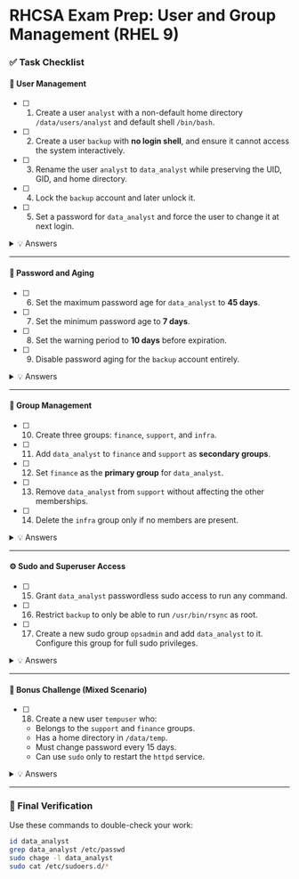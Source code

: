 # RHCSA Exam Prep: User and Group Management (RHEL 9)

### ✅ Task Checklist

#### 🧑 User Management

* [ ] 1. Create a user `analyst` with a non-default home directory `/data/users/analyst` and default shell `/bin/bash`.
* [ ] 2. Create a user `backup` with **no login shell**, and ensure it cannot access the system interactively.
* [ ] 3. Rename the user `analyst` to `data_analyst` while preserving the UID, GID, and home directory.
* [ ] 4. Lock the `backup` account and later unlock it.
* [ ] 5. Set a password for `data_analyst` and force the user to change it at next login.

<details>
<summary>💡 Answers</summary>

```bash
# Create user with custom home
sudo useradd -m -d /data/users/analyst -s /bin/bash analyst

# Create system user with no shell
sudo useradd -r -s /sbin/nologin backup

# Rename user (preserving home)
sudo usermod -l data_analyst -d /data/users/analyst -m analyst

# Lock and unlock account
sudo passwd -l backup
sudo passwd -u backup

# Set and expire password
echo 'RedHat123' | sudo passwd --stdin data_analyst
sudo chage -d 0 data_analyst
```

</details>

---

#### 🔐 Password and Aging

* [ ] 6. Set the maximum password age for `data_analyst` to **45 days**.
* [ ] 7. Set the minimum password age to **7 days**.
* [ ] 8. Set the warning period to **10 days** before expiration.
* [ ] 9. Disable password aging for the `backup` account entirely.

<details>
<summary>💡 Answers</summary>

```bash
sudo chage -M 45 data_analyst
sudo chage -m 7 data_analyst
sudo chage -W 10 data_analyst
sudo chage -I -1 backup
sudo chage -l data_analyst
```

</details>

---

#### 👥 Group Management

* [ ] 10. Create three groups: `finance`, `support`, and `infra`.
* [ ] 11. Add `data_analyst` to `finance` and `support` as **secondary groups**.
* [ ] 12. Set `finance` as the **primary group** for `data_analyst`.
* [ ] 13. Remove `data_analyst` from `support` without affecting the other memberships.
* [ ] 14. Delete the `infra` group only if no members are present.

<details>
<summary>💡 Answers</summary>

```bash
sudo groupadd finance
sudo groupadd support
sudo groupadd infra

sudo usermod -aG finance,support data_analyst
sudo usermod -g finance data_analyst
sudo gpasswd -d data_analyst support
sudo groupdel infra
```

</details>

---

#### ⚙️ Sudo and Superuser Access

* [ ] 15. Grant `data_analyst` passwordless sudo access to run any command.
* [ ] 16. Restrict `backup` to only be able to run `/usr/bin/rsync` as root.
* [ ] 17. Create a new sudo group `opsadmin` and add `data_analyst` to it. Configure this group for full sudo privileges.

<details>
<summary>💡 Answers</summary>

```bash
# Passwordless sudo for data_analyst
echo 'data_analyst ALL=(ALL) NOPASSWD:ALL' | sudo tee /etc/sudoers.d/data_analyst

# Restrict backup to rsync only
echo 'backup ALL=(root) /usr/bin/rsync' | sudo tee /etc/sudoers.d/backup

# Create sudo group and configure
groupadd opsadmin
usermod -aG opsadmin data_analyst
echo '%opsadmin ALL=(ALL) ALL' | sudo tee /etc/sudoers.d/opsadmin
```

</details>

---

#### 🧠 Bonus Challenge (Mixed Scenario)

* [ ] 18. Create a new user `tempuser` who:

  * Belongs to the `support` and `finance` groups.
  * Has a home directory in `/data/temp`.
  * Must change password every 15 days.
  * Can use `sudo` only to restart the `httpd` service.

<details>
<summary>💡 Answers</summary>

```bash
sudo useradd -m -d /data/temp -G support,finance tempuser
echo 'TempPass1!' | sudo passwd --stdin tempuser
sudo chage -M 15 tempuser

echo 'tempuser ALL=(ALL) /bin/systemctl restart httpd' | sudo tee /etc/sudoers.d/tempuser
```

</details>

---

### 🏁 Final Verification

Use these commands to double-check your work:

```bash
id data_analyst
grep data_analyst /etc/passwd
sudo chage -l data_analyst
sudo cat /etc/sudoers.d/*
```
